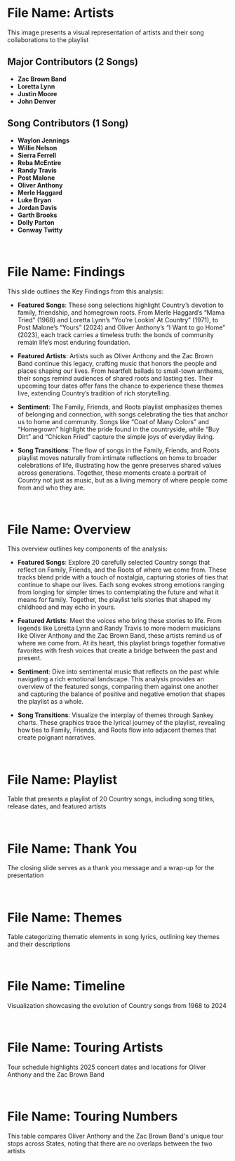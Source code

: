 # File Name: Artists
This image presents a visual representation of artists and their song collaborations to the playlist

## Major Contributors (2 Songs)
- **Zac Brown Band**
- **Loretta Lynn**
- **Justin Moore**
- **John Denver**

## Song Contributors (1 Song)
- **Waylon Jennings**
- **Willie Nelson**
- **Sierra Ferrell**
- **Reba McEntire**
- **Randy Travis**
- **Post Malone**
- **Oliver Anthony**
- **Merle Haggard**
- **Luke Bryan**
- **Jordan Davis**
- **Garth Brooks**
- **Dolly Parton**
- **Conway Twitty**

<br>

# File Name: Findings
This slide outlines the Key Findings from this analysis:
- **Featured Songs**: These song selections highlight Country’s devotion to family, friendship, and homegrown roots. From Merle Haggard’s “Mama Tried” (1968) and Loretta Lynn’s “You’re Lookin’ At Country” (1971), to Post Malone’s “Yours” (2024) and Oliver Anthony’s “I Want to go Home” (2023), each track carries a timeless truth: the bonds of community remain life’s most enduring foundation.
 
- **Featured Artists**: Artists such as Oliver Anthony and the Zac Brown Band continue this legacy, crafting music that honors the people and places shaping our lives. From heartfelt ballads to small-town anthems, their songs remind audiences of shared roots and lasting ties. Their upcoming tour dates offer fans the chance to experience these themes live, extending Country’s tradition of rich storytelling. 

- **Sentiment**: The Family, Friends, and Roots playlist emphasizes themes of belonging and connection, with songs celebrating the ties that anchor us to home and community. Songs like “Coat of Many Colors” and “Homegrown” highlight the pride found in the countryside, while “Buy Dirt” and “Chicken Fried” capture the simple joys of everyday living.

- **Song Transitions**: The flow of songs in the Family, Friends, and Roots playlist moves naturally from intimate reflections on home to broader celebrations of life, illustrating how the genre preserves shared values across generations. Together, these moments create a portrait of Country not just as music, but as a living memory of where people come from and who they are.

<br>

# File Name: Overview
This overview outlines key components of the analysis:
- **Featured Songs**: Explore 20 carefully selected Country songs that reflect on Family, Friends, and the Roots of where we come from. These tracks blend pride with a touch of nostalgia, capturing stories of ties that continue to shape our lives. Each song evokes strong emotions ranging from longing for simpler times to contemplating the future and what it means for family. Together, the playlist tells stories that shaped my childhood and may echo in yours.

- **Featured Artists**: Meet the voices who bring these stories to life. From legends like Loretta Lynn and Randy Travis to more modern musicians like Oliver Anthony and the Zac Brown Band, these artists remind us of where we come from. At its heart, this playlist brings together formative favorites with fresh voices that create a bridge between the past and present.

- **Sentiment**: Dive into sentimental music that reflects on the past while navigating a rich emotional landscape. This analysis provides an overview of the featured songs, comparing them against one another and capturing the balance of positive and negative emotion that shapes the playlist as a whole.

- **Song Transitions**: Visualize the interplay of themes through Sankey charts. These graphics trace the lyrical journey of the playlist, revealing how ties to Family, Friends, and Roots flow into adjacent themes that create poignant narratives.

<br>

# File Name: Playlist
Table that presents a playlist of 20 Country songs, including song titles, release dates, and featured artists

<br>

# File Name: Thank You
The closing slide serves as a thank you message and a wrap-up for the presentation

<br>

# File Name: Themes
Table categorizing thematic elements in song lyrics, outlining key themes and their descriptions

<br>

# File Name: Timeline
Visualization showcasing the evolution of Country songs from 1968 to 2024

<br>

# File Name: Touring Artists
Tour schedule highlights 2025 concert dates and locations for Oliver Anthony and the Zac Brown Band

<br>

# File Name: Touring Numbers
This table compares Oliver Anthony and the Zac Brown Band's unique tour stops across States, noting that there are no overlaps between the two artists

<br>
